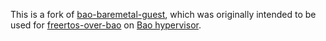 This is a fork of [bao-baremetal-guest](https://github.com/bao-project/bao-baremetal-guest), which was originally intended to be used for [freertos-over-bao](https://github.com/bao-project/freertos-over-bao) on [Bao hypervisor](https://github.com/bao-project/bao-hypervisor).

